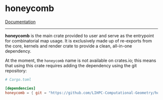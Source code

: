 # honeycomb

[Documentation](../honeycomb/)

---

**honeycomb** is the main crate provided to user and serve as the entrypoint for combinatorial map usage. It is 
exclusively made up of re-exports from the core, kernels and render crate to provide a clean, all-in-one dependency.

At the moment, the `honeycomb` name is not available on crates.io; this means that using this crate requires adding 
the dependency using the git repository:

```toml
# Cargo.toml

[dependencies]
honeycomb = { git = "https://github.com/LIHPC-Computational-Geometry/honeycomb" }
```